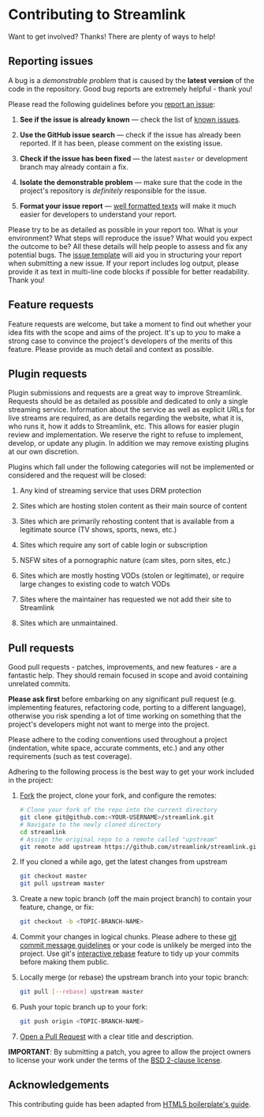 # Contributing to Streamlink

Want to get involved? Thanks! There are plenty of ways to help!


## Reporting issues

A bug is a *demonstrable problem* that is caused by the **latest version** of the code in the repository. Good bug reports are extremely helpful - thank you!

Please read the following guidelines before you [report an issue][issues]:

1. **See if the issue is already known** — check the list of [known issues][known-issues].

2. **Use the GitHub issue search** — check if the issue has already been reported. If it has been, please comment on the existing issue.

3. **Check if the issue has been fixed** — the latest `master` or development branch may already contain a fix.

4. **Isolate the demonstrable problem** — make sure that the code in the project's repository is *definitely* responsible for the issue.

5. **Format your issue report** — [well formatted texts][mastering-markdown] will make it much easier for developers to understand your report.

Please try to be as detailed as possible in your report too. What is your environment? What steps will reproduce the issue? What would you expect the outcome to be? All these details will help people to assess and fix any potential bugs. The [issue template][issue-template] will aid you in structuring your report when submitting a new issue. If your report includes log output, please provide it as text in multi-line code blocks if possible for better readability. Thank you!


## Feature requests

Feature requests are welcome, but take a moment to find out whether your idea fits with the scope and aims of the project. It's up to *you* to make a strong case to convince the project's developers of the merits of this feature. Please provide as much detail and context as possible.


## Plugin requests

Plugin submissions and requests are a great way to improve Streamlink. Requests should be as detailed as possible and dedicated to only a single streaming service. Information about the service as well as explicit URLs for live streams are required, as are details regarding the website, what it is, who runs it, how it adds to Streamlink, etc. This allows for easier plugin review and implementation. We reserve the right to refuse to implement, develop, or update any plugin. In addition we may remove existing plugins at our own discretion.

Plugins which fall under the following categories will not be implemented or considered and the request will be closed:

1. Any kind of streaming service that uses DRM protection

2. Sites which are hosting stolen content as their main source of content

3. Sites which are primarily rehosting content that is available from a legitimate source (TV shows, sports, news, etc.)

4. Sites which require any sort of cable login or subscription

5. NSFW sites of a pornographic nature (cam sites, porn sites, etc.)

6. Sites which are mostly hosting VODs (stolen or legitimate), or require large changes to existing code to watch VODs

7. Sites where the maintainer has requested we not add their site to Streamlink

8. Sites which are unmaintained.

## Pull requests

Good pull requests - patches, improvements, and new features - are a fantastic help. They should remain focused in scope and avoid containing unrelated commits.

**Please ask first** before embarking on any significant pull request (e.g. implementing features, refactoring code, porting to a different language), otherwise you risk spending a lot of time working on something that the project's developers might not want to merge into the project.

Please adhere to the coding conventions used throughout a project (indentation, white space, accurate comments, etc.) and any other requirements (such as test coverage).

Adhering to the following process is the best way to get your work included in the project:

1. [Fork][howto-fork] the project, clone your fork, and configure the remotes:
   ```bash
   # Clone your fork of the repo into the current directory
   git clone git@github.com:<YOUR-USERNAME>/streamlink.git
   # Navigate to the newly cloned directory
   cd streamlink
   # Assign the original repo to a remote called "upstream"
   git remote add upstream https://github.com/streamlink/streamlink.git
   ```

2. If you cloned a while ago, get the latest changes from upstream
   ```bash
   git checkout master
   git pull upstream master
   ```

3. Create a new topic branch (off the main project branch) to contain your feature, change, or fix:
   ```bash
   git checkout -b <TOPIC-BRANCH-NAME>
   ```

4. Commit your changes in logical chunks. Please adhere to these [git commit message guidelines][howto-format-commits] or your code is unlikely be merged into the project. Use git's [interactive rebase][howto-rebase] feature to tidy up your commits before making them public.

5. Locally merge (or rebase) the upstream branch into your topic branch:
   ```bash
   git pull [--rebase] upstream master
   ```

6. Push your topic branch up to your fork:
   ```bash
   git push origin <TOPIC-BRANCH-NAME>
   ```

7. [Open a Pull Request][howto-open-pull-requests] with a clear title and description.

**IMPORTANT**: By submitting a patch, you agree to allow the project owners to license your work
under the terms of the [BSD 2-clause license][license].


## Acknowledgements

This contributing guide has been adapted from [HTML5 boilerplate's guide][ref-h5bp].


  [issues]: https://github.com/streamlink/streamlink/issues
  [known-issues]: https://github.com/streamlink/streamlink/blob/master/KNOWN_ISSUES.md
  [issue-template]: https://github.com/streamlink/streamlink/blob/master/ISSUE_TEMPLATE.md
  [mastering-markdown]: https://guides.github.com/features/mastering-markdown
  [howto-fork]: https://help.github.com/articles/fork-a-repo
  [howto-rebase]: https://help.github.com/articles/interactive-rebase
  [howto-format-commits]: http://tbaggery.com/2008/04/19/a-note-about-git-commit-messages.html
  [howto-open-pull-requests]: https://help.github.com/articles/using-pull-requests
  [Git]: https://git-scm.com
  [license]: https://github.com/streamlink/streamlink/blob/master/LICENSE
  [ref-h5bp]: https://github.com/h5bp/html5-boilerplate/blob/master/CONTRIBUTING.md

